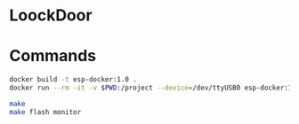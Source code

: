 # LoockDoor


# Commands
```bash
docker build -t esp-docker:1.0 .
docker run --rm -it -v $PWD:/project --device=/dev/ttyUSB0 esp-docker:1.0 /bin/bash

make
make flash monitor
```
